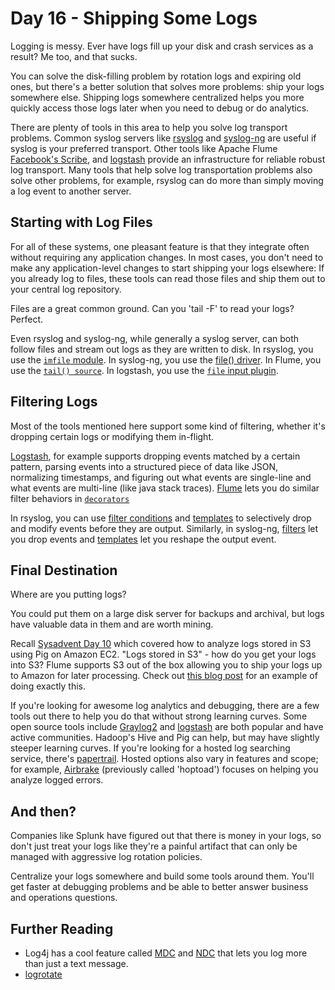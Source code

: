 # Day 16 - Shipping Some Logs

Logging is messy. Ever have logs fill up your disk and crash services as a
result? Me too, and that sucks.

You can solve the disk-filling problem by rotation logs and expiring old ones,
but there's a better solution that solves more problems: ship your logs
somewhere else. Shipping logs somewhere centralized helps you more quickly
access those logs later when you need to debug or do analytics.

There are plenty of tools in this area to help you solve log transport
problems. Common syslog servers like [rsyslog](http://rsyslog.com/) and
[syslog-ng](http://www.balabit.com/network-security/syslog-ng/opensource-logging-system/overview)
are useful if syslog is your preferred transport. Other tools like Apache Flume
[Facebook's Scribe](https://github.com/facebook/scribe/wiki), and
[logstash](http://logstash.net) provide an infrastructure for reliable robust
log transport. Many tools that help solve log transportation problems also
solve other problems, for example, rsyslog can do more than simply moving a log
event to another server.

## Starting with Log Files

For all of these systems, one pleasant feature is that they integrate often
without requiring any application changes. In most cases, you don't
need to make any application-level changes to start shipping your logs
elsewhere: If you already log to files, these tools can read those files and
ship them out to your central log repository.

Files are a great common ground. Can you 'tail -F' to read your logs? Perfect.

Even rsyslog and syslog-ng, while generally a syslog server, can both follow
files and stream out logs as they are written to disk. In rsyslog, you use
the [`imfile` module](http://rsyslog.com/doc/imfile.html). In syslog-ng, you
use the [file()
driver](http://www.balabit.com/sites/default/files/documents/syslog-ng-v3.0-guide-admin-en.html/index.html-single.html#configuring_sources_file).
In Flume, you use the [`tail()
source`](http://archive.cloudera.com/cdh/3/flume/UserGuide/index.html#_tailing_a_file_name_literal_tail_literal_and_literal_multitail_literal).
In logstash, you use the [`file` input
plugin](http://logstash.net/docs/1.0.17/inputs/file).

## Filtering Logs

Most of the tools mentioned here support some kind of filtering, whether it's
dropping certain logs or modifying them in-flight.

[Logstash](http://logstash.net/), for example supports dropping events matched
by a certain pattern, parsing events into a structured piece of data like JSON,
normalizing timestamps, and figuring out what events are single-line and what
events are multi-line (like java stack traces). [Flume]() lets you do similar
filter behaviors in
[`decorators`](http://archive.cloudera.com/cdh/3/flume/UserGuide/#_custom_metadata_extraction)

In rsyslog, you can use [filter
conditions](http://rsyslog.com/doc/rsyslog_conf_filter.html) and
[templates](http://rsyslog.com/doc/rsyslog_conf_templates.html) to selectively
drop and modify events before they are output. Similarly, in syslog-ng,
[filters](http://www.balabit.com/sites/default/files/documents/syslog-ng-v3.0-guide-admin-en.html/index.html-single.html#filters)
let you drop events and
[templates](http://www.balabit.com/sites/default/files/documents/syslog-ng-v3.0-guide-admin-en.html/index.html-single.html#configuring_macros)
let you reshape the output event.

## Final Destination

Where are you putting logs?

You could put them on a large disk server for backups and archival, but logs
have valuable data in them and are worth mining.

Recall [Sysadvent Day
10](http://sysadvent.blogspot.com/2011/12/day-10-analyzing-logs-with-pig-and.html)
which covered how to analyze logs stored in S3 using Pig on Amazon EC2.
"Logs stored in S3" - how do you get your logs into S3? Flume supports S3 out
of the box allowing you to ship your logs up to Amazon for later processing.
Check out [this blog
post](http://eric.lubow.org/2011/system-administration/distributed-flume-setup-with-an-s3-sink/)
for an example of doing exactly this.

If you're looking for awesome log analytics and debugging, there are a few
tools out there to help you do that without strong learning curves.
Some open source tools include [Graylog2](http://graylog2.org/) and
[logstash](http://logstash.net/) are both popular and have active communities.
Hadoop's Hive and Pig can help, but may have slightly steeper learning curves.
If you're looking for a hosted log searching service, there's
[papertrail](https://papertrailapp.com/). Hosted options also vary in features
and scope; for example, [Airbrake](http://airbrake.io/pages/home) (previously
called 'hoptoad') focuses on helping you analyze logged errors.

## And then?

Companies like Splunk have figured out that there is money in your logs, so
don't just treat your logs like they're a painful artifact that can only be
managed with aggressive log rotation policies.

Centralize your logs somewhere and build some tools around them. You'll get
faster at debugging problems and be able to better answer business and
operations questions.

## Further Reading

* Log4j has a cool feature called
[MDC](http://logging.apache.org/log4j/1.2/apidocs/org/apache/log4j/MDC.html)
and
[NDC](http://logging.apache.org/log4j/1.2/apidocs/org/apache/log4j/NDC.html)
that lets you log more than just a text message.
* [logrotate](https://fedorahosted.org/logrotate/)
